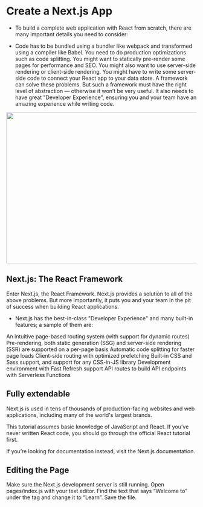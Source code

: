 # Create a Next.js App
- To build a complete web application with React from scratch, there are many important details you need to consider:

- Code has to be bundled using a bundler like webpack and transformed using a compiler like Babel.
You need to do production optimizations such as code splitting.
You might want to statically pre-render some pages for performance and SEO. You might also want to use server-side rendering or client-side rendering.
You might have to write some server-side code to connect your React app to your data store.
A framework can solve these problems. But such a framework must have the right level of abstraction — otherwise it won’t be very useful. It also needs to have great "Developer Experience", ensuring you and your team have an amazing experience while writing code.


<img src="https://miro.medium.com/max/966/1*OA9c8CovXaqjwbzi_qYKsA.jpeg" width="900px" height="400px">

## Next.js: The React Framework
Enter Next.js, the React Framework. Next.js provides a solution to all of the above problems. But more importantly, it puts you and your team in the pit of success when building React applications.

- Next.js has the best-in-class "Developer Experience" and many built-in features; a sample of them are:

An intuitive page-based routing system (with support for dynamic routes)
Pre-rendering, both static generation (SSG) and server-side rendering (SSR) are supported on a per-page basis
Automatic code splitting for faster page loads
Client-side routing with optimized prefetching
Built-in CSS and Sass support, and support for any CSS-in-JS library
Development environment with Fast Refresh support
API routes to build API endpoints with Serverless Functions

## Fully extendable
Next.js is used in tens of thousands of production-facing websites and web applications, including many of the world's largest brands.

This tutorial assumes basic knowledge of JavaScript and React. If you’ve never written React code, you should go through the official React tutorial first.

If you’re looking for documentation instead, visit the Next.js documentation.

## Editing the Page
Make sure the Next.js development server is still running.
Open pages/index.js with your text editor.
Find the text that says “Welcome to” under the tag and change it to “Learn”.
Save the file.

